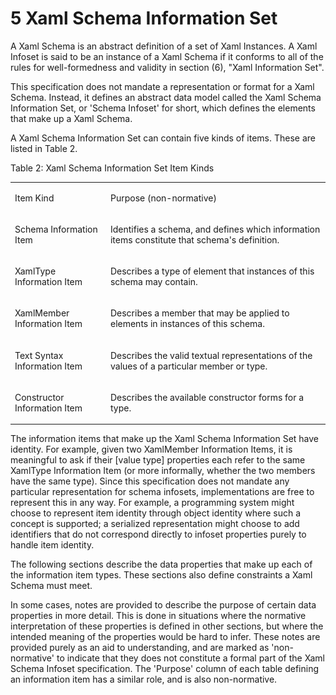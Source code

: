 <html dir="LTR" xmlns:mshelp="http://msdn.microsoft.com/mshelp" xmlns:ddue="http://ddue.schemas.microsoft.com/authoring/2003/5" xmlns:xlink="http://www.w3.org/1999/xlink" xmlns:tool="http://www.microsoft.com/tooltip"><body><input type="hidden" id="userDataCache" class="userDataStyle"><input type="hidden" id="hiddenScrollOffset"><img id="dropDownImage" style="display:none; height:0; width:0;" src="../local/drpdown.gif"><img id="dropDownHoverImage" style="display:none; height:0; width:0;" src="../local/drpdown_orange.gif"><img id="collapseImage" style="display:none; height:0; width:0;" src="../local/collapse.gif"><img id="expandImage" style="display:none; height:0; width:0;" src="../local/exp.gif"><img id="collapseAllImage" style="display:none; height:0; width:0;" src="../local/collall.gif"><img id="expandAllImage" style="display:none; height:0; width:0;" src="../local/expall.gif"><img id="copyImage" style="display:none; height:0; width:0;" src="../local/copycode.gif"><img id="copyHoverImage" style="display:none; height:0; width:0;" src="../local/copycodeHighlight.gif"><div id="header"><h1 class="heading">5 Xaml Schema Information Set</h1></div><div id="mainSection"><div id="mainBody"><div id="allHistory" class="saveHistory" onsave="saveAll()" onload="loadAll()"></div>




<p xmlns:wsd="http://wsdev.schemas.microsoft.com/authoring/2008/2" xmlns:msxsl="urn:schemas-microsoft-com:xslt" xmlns:script="urn:script" xmlns:build="urn:build">
<div id="sectionSection0" class="section" name="collapseableSection"><content xmlns="http://ddue.schemas.microsoft.com/authoring/2003/5" xmlns:wsd="http://wsdev.schemas.microsoft.com/authoring/2008/2" xmlns:msxsl="urn:schemas-microsoft-com:xslt" xmlns:script="urn:script" xmlns:build="urn:build">
				</content></div><div id="sectionSection1" class="section" name="collapseableSection"><content xmlns="http://ddue.schemas.microsoft.com/authoring/2003/5" xmlns:wsd="http://wsdev.schemas.microsoft.com/authoring/2008/2" xmlns:msxsl="urn:schemas-microsoft-com:xslt" xmlns:script="urn:script" xmlns:build="urn:build">
					<p xmlns="">A Xaml Schema is an abstract definition of a set of Xaml Instances. A Xaml Infoset is said to be an instance of a Xaml Schema if it conforms to all of the rules for well-formedness and validity in <mshelp:link keywords="b2ed9a71-4bb1-4ab2-9aa2-a634e80f2fa4" tabindex="0">section (</mshelp:link><mshelp:link keywords="b2ed9a71-4bb1-4ab2-9aa2-a634e80f2fa4" tabindex="0">6</mshelp:link><mshelp:link keywords="b2ed9a71-4bb1-4ab2-9aa2-a634e80f2fa4" tabindex="0">), "Xaml Information Set"</mshelp:link>.</p>
					<p xmlns="">This specification does not mandate a representation or format for a Xaml Schema. Instead, it defines an abstract data model called the Xaml Schema Information Set, or 'Schema Infoset' for short, which defines the elements that make up a Xaml Schema.</p>
					<p xmlns="">A Xaml Schema Information Set can contain five kinds of items. These are listed in Table 2.</p>
					<p xmlns="">Table 2: Xaml Schema Information Set Item Kinds</p>
					<p xmlns=""><b></b></p><table class="ProtocolAuthoredTable" xmlns=""><tr>
								<td id="ShadedCell">
									<p>Item Kind</p>
								</td>
								<td id="ShadedCell">
									<p>Purpose (non-normative)</p>
								</td>
							</tr><tr>
							<td>
								<p>
									<mshelp:link keywords="b0806870-e6b7-4836-9cc8-9b50a6f89087" tabindex="0">Schema Information Item</mshelp:link>
								</p>
							</td>
							<td>
								<p>Identifies a schema, and defines which information items constitute that schema's definition.</p>
							</td>
						</tr><tr>
							<td>
								<p>
									<mshelp:link keywords="f8aaaa8d-273b-4aa6-bbc6-4e4f6ee96155" tabindex="0">XamlType Information Item</mshelp:link>
								</p>
							</td>
							<td>
								<p>Describes a type of element that instances of this schema may contain.</p>
							</td>
						</tr><tr>
							<td>
								<p>
									<mshelp:link keywords="98b50f41-776f-461b-81b0-f4d6db3590e4" tabindex="0">XamlMember Information Item</mshelp:link>
								</p>
							</td>
							<td>
								<p>Describes a member that may be applied to elements in instances of this schema.</p>
							</td>
						</tr><tr>
							<td>
								<p>
									<mshelp:link keywords="8c534ea6-1c76-48e5-9590-1fe696aa736e" tabindex="0">Text Syntax Information Item</mshelp:link>
								</p>
							</td>
							<td>
								<p>Describes the valid textual representations of the values of a particular member or type.</p>
							</td>
						</tr><tr>
							<td>
								<p>
									<mshelp:link keywords="e3443099-48ac-4b62-83ee-ec7626217542" tabindex="0">Constructor Information Item</mshelp:link>
								</p>
							</td>
							<td>
								<p>Describes the available constructor forms for a type.</p>
							</td>
						</tr></table>
					<p xmlns="">The information items that make up the Xaml Schema Information Set have identity. For example, given two XamlMember Information Items, it is meaningful to ask if their [value type] properties each refer to the same XamlType Information Item (or more informally, whether the two members have the same type). Since this specification does not mandate any particular representation for schema infosets, implementations are free to represent this in any way. For example, a programming system might choose to represent item identity through object identity where such a concept is supported; a serialized representation might choose to add identifiers that do not correspond directly to infoset properties purely to handle item identity.</p>
					<p xmlns="">The following sections describe the data properties that make up each of the information item types. These sections also define constraints a Xaml Schema must meet.</p>
					<p xmlns="">In some cases, notes are provided to describe the purpose of certain data properties in more detail. This is done in situations where the normative interpretation of these properties is defined in other sections, but where the intended meaning of the properties would be hard to infer. These notes are provided purely as an aid to understanding, and are marked as 'non-normative' to indicate that they does not constitute a formal part of the Xaml Schema Infoset specification. The 'Purpose' column of each table defining an information item has a similar role, and is also non-normative.</p>
				</content></div><!--[if gte IE 5]>
			<tool:tip element="languageFilterToolTip" avoidmouse="false"/>
		<![endif]--></div><a name="feedback"></a><span></span></div></body></html>